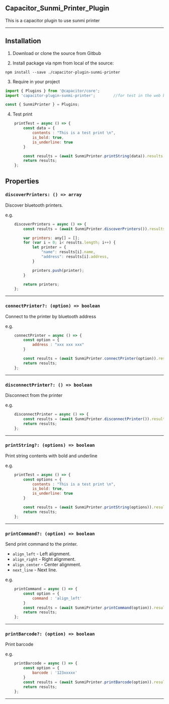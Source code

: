 ## Capacitor_Sunmi_Printer_Plugin
This is a capacitor plugin to use sunmi printer

---

## Installation
1. Download or clone the source from Gitbub

2. Install package via npm from local of the source:

```
npm install --save ./capacitor-plugin-sunmi-printer
```

3. Require in your project

```javascript
import { Plugins } from '@capacitor/core';
import 'capacitor-plugin-sunmi-printer';        //for test in the web browser

const { SunmiPrinter } = Plugins;
```

4. Test print

```javascript
    printTest = async () => {
        const data = {
            contents : "This is a test print \n",
            is_bold: true,
            is_underline: true
        }

        const results = (await SunmiPrinter.printString(data)).results;
        return results;
    };
```

## Properties

### `discoverPrinters: () => array`

Discover bluetooth printers.

e.g.
```javascript
    discoverPrinters = async () => {
        const results = (await SunmiPrinter.discoverPrinters()).results;

        var printers: any[] = [];
        for (var i = 0; i< results.length; i++) {
            let printer = {
                "name": results[i].name,
                "address": results[i].address,
            }

            printers.push(printer);
        }

        return printers;
    };
```

---

### `connectPrinter?: (option) => boolean`

Connect to the printer by bluetooth address

e.g.
```javascript
    connectPrinter = async () => {
        const option = {
            address : "xxx xxx xxx"
        }

        const results = (await SunmiPrinter.connectPrinter(option)).results;
        return results;
    };
```

---

### `disconnectPrinter?: () => boolean`

Disconnect from the printer

e.g.
```javascript
    disconnectPrinter = async () => {
        const results = (await SunmiPrinter.disconnectPrinter()).results;
        return results;
    };
```

---

### `printString?: (options) => boolean`

Print string contents with bold and underline

e.g.
```javascript
    printTest = async () => {
        const options = {
            contents : "This is a test print \n",
            is_bold: true,
            is_underline: true
        }

        const results = (await SunmiPrinter.printString(options)).results;
        return results;
    };
```

---

### `printCommand?: (option) => boolean`

Send print command to the printer.

-   `align_left` - Left alignment.
-   `align_right` - Right alignment.
-   `align_center` - Center alignment.
-   `next_line` - Next line.

e.g.
```javascript
    printCommand = async () => {
        const option = {
            command : 'align_left'
        }
        const results = (await SunmiPrinter.printCommand(option)).results;
        return results;
    };
```

---

### `printBarcode?: (option) => boolean`

Print barcode

e.g.
```javascript
    printBarcode = async () => {
        const option = {
            barcode : '123xxxxx'
        }
        const results = (await SunmiPrinter.printBarcode(option)).results;
        return results;
    };
```

---
